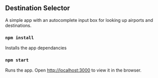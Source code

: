 ## Destination Selector

A simple app with an autocomplete input box for looking up airports and destinations.

### `npm install`

Installs the app dependancies

### `npm start`

Runs the app.
Open [http://localhost:3000](http://localhost:3000) to view it in the browser.